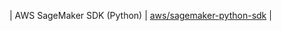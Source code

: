 

| AWS SageMaker SDK (Python) | [aws/sagemaker-python-sdk](https://github.com/aws/sagemaker-python-sdk) |
